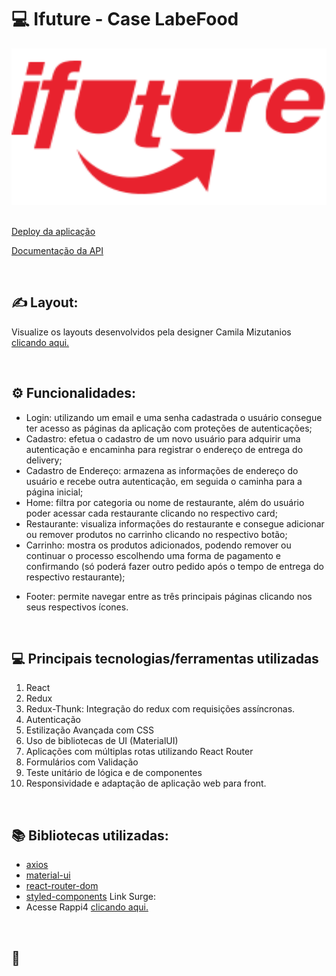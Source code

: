 <h1 id="top"> 💻 Ifuture - Case LabeFood</h1>

<div align="center">
   <img src="https://raw.githubusercontent.com/future4code/projeto-final-iFuture/a7a45ed620f138a82a456d2682b2696b9b8f952a/src/assets/logo.svg" width="100%" height="250" />
</div>

<br>

[Deploy da aplicação]()

[Documentação da API](https://documenter.getpostman.com/view/7549981/SWTEdGtT?version=latest)

<br>

## ✍️ Layout:
  Visualize os layouts desenvolvidos pela designer Camila Mizutanios [clicando aqui.](https://scene.zeplin.io/project/5dd5ab8e5fb2a0060f81698f)

<br>
  
## ⚙️ Funcionalidades:
  - Login: utilizando um email e uma senha cadastrada o usuário consegue ter acesso as páginas da aplicação com proteções de autenticações;
  - Cadastro: efetua o cadastro de um novo usuário para adquirir uma autenticação e encaminha para registrar o endereço de entrega do delivery;
  - Cadastro de Endereço: armazena as informações de endereço do usuário e recebe outra autenticação, em seguida o caminha para a página inicial;
  - Home: filtra por categoria ou nome de restaurante, além do usuário poder acessar cada restaurante clicando no respectivo card;
  - Restaurante: visualiza informações do restaurante e consegue adicionar ou remover produtos no carrinho clicando no respectivo botão;
  - Carrinho: mostra os produtos adicionados, podendo remover ou continuar o processo escolhendo uma forma de pagamento e confirmando (só poderá fazer outro pedido após o tempo de entrega do respectivo restaurante);
  <!-- - Perfil: acessa as páginas de dados do usuário podendo editar as informações de endereço ou login, além de ver seu histórico de pedidos finalizados; -->
  - Footer: permite navegar entre as três principais páginas clicando nos seus respectivos ícones.

<br>

## 💻 Principais tecnologias/ferramentas utilizadas

1. React
2. Redux
3. Redux-Thunk: Integração do redux com requisições assíncronas.
4. Autenticação
5. Estilização Avançada com CSS
6. Uso de bibliotecas de UI (MaterialUI)
7. Aplicações com múltiplas rotas utilizando React Router
8. Formulários com Validação
9. Teste unitário de lógica e de componentes
10. Responsividade e adaptação de aplicação web para front.

<br>

## :books: Bibliotecas utilizadas:
  - [axios](https://github.com/axios/axios)
  - [material-ui](https://mui.com/pt/)
  - [react-router-dom](https://v5.reactrouter.com/)
  - [styled-components](https://styled-components.com/)
   Link Surge: 
  - Acesse Rappi4 [clicando aqui.](https://ragged-yard.surge.sh/)

<br>  

## 🔗